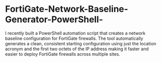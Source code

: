# FortiGate-Network-Baseline-Generator-PowerShell-
I recently built a PowerShell automation script that creates a network baseline configuration for FortiGate firewalls. The tool automatically generates a clean, consistent starting configuration using just the location acronym and the first two octets of the IP address making it faster and easier to deploy FortiGate firewalls across multiple sites.
